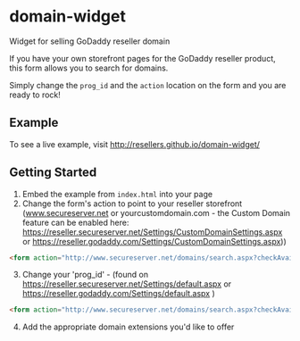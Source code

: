 domain-widget
=============

Widget for selling GoDaddy reseller domain

If you have your own storefront pages for the GoDaddy reseller product, this form allows you to search for domains.

Simply change the `prog_id` and the `action` location on the form and you are ready to rock!

## Example

To see a live example, visit http://resellers.github.io/domain-widget/

## Getting Started

1. Embed the example from `index.html` into your page
2. Change the form's action to point to your reseller storefront (www.secureserver.net or yourcustomdomain.com - the Custom Domain feature can be enabled here: https://reseller.secureserver.net/Settings/CustomDomainSettings.aspx or https://reseller.godaddy.com/Settings/CustomDomainSettings.aspx))
```html
<form action="http://www.secureserver.net/domains/search.aspx?checkAvail=1&amp;prog_id=domainspricedright" method="post">
```
3. Change your 'prog_id' - (found on https://reseller.secureserver.net/Settings/default.aspx or https://reseller.godaddy.com/Settings/default.aspx  )
```html
<form action="http://www.secureserver.net/domains/search.aspx?checkAvail=1&amp;prog_id=domainspricedright" method="post">
```
4. Add the appropriate domain extensions you'd like to offer
